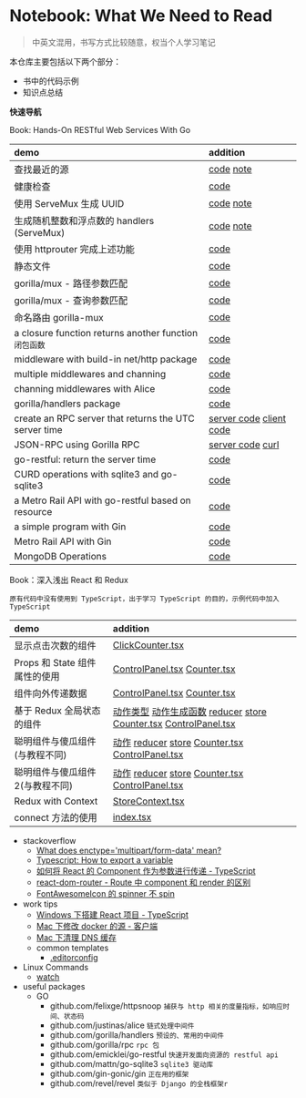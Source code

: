 Notebook: What We Need to Read
=========

> 中英文混用，书写方式比较随意，权当个人学习笔记

本仓库主要包括以下两个部分：

* 书中的代码示例
* 知识点总结

**快速导航**

Book: Hands-On RESTful Web Services With Go

|demo|addition|
|:---|:---|
|查找最近的源|[code](./Hands-On%20RESTFul%20Web%20Services%20with%20Go/finding%20the%20fastest%20mirror%20site%20from%20a%20list/main.go) [note](https://github.com/a2htray/notebook/issues/1)|
|健康检查|[code](./Hands-On%20RESTFul%20Web%20Services%20with%20Go/health%20check/main.go)|
|使用 ServeMux 生成 UUID|[code](./Hands-On%20RESTFul%20Web%20Services%20with%20Go) [note](https://github.com/a2htray/notebook/issues/2)|
|生成随机整数和浮点数的 handlers (ServeMux)|[code](./Hands-On%20RESTFul%20Web%20Services%20with%20Go/multiple%20handlers%20with%20in-build%20ServeMux%20to%20random%20int%20&%20float/main.go) [note](https://github.com/a2htray/notebook/issues/3)|
|使用 httprouter 完成上述功能|[code](./Hands-On%20RESTFul%20Web%20Services%20with%20Go/develop%20two%20apis%20with%20httprouter/main.go)|
|静态文件|[code](./Hands-On%20RESTFul%20Web%20Services%20with%20Go/static%20files/main.go)|
|gorilla/mux - 路径参数匹配|[code](./Hands-On%20RESTFul%20Web%20Services%20with%20Go/gorilla-mux%20-%20path-based%20matching/main.go)|
|gorilla/mux - 查询参数匹配|[code](./Hands-On%20RESTFul%20Web%20Services%20with%20Go/gorilla-mux%20-%20query-based%20matching/main.go)|
|命名路由 gorilla-mux|[code](./Hands-On%20RESTFul%20Web%20Services%20with%20Go/named%20route/main.go)|
|a closure function returns another function `闭包函数`|[code](./Hands-On%20RESTFul%20Web%20Services%20with%20Go/a%20closure%20function%20returns%20another%20function/main.go)|
|middleware with build-in net/http package|[code](./Hands-On%20RESTFul%20Web%20Services%20with%20Go/middleware%20with%20build-in%20net-http%20package/main.go)|
|multiple middlewares and channing|[code](./Hands-On%20RESTFul%20Web%20Services%20with%20Go/multiple%20middlewares%20and%20channing/main.go)|
|channing middlewares with Alice|[code](./Hands-On%20RESTFul%20Web%20Services%20with%20Go/channing%20middlewares%20with%20Alice/main.go)|
|gorilla/handlers package|[code](./Hands-On%20RESTFul%20Web%20Services%20with%20Go/gorilla-handlers%20package/main.go)|
|create an RPC server that returns the UTC server time|[server code](./Hands-On%20RESTFul%20Web%20Services%20with%20Go/create%20an%20RPC%20server%20that%20returns%20the%20UTC%20server%20time/server.go) [client code](./Hands-On%20RESTFul%20Web%20Services%20with%20Go/create%20an%20RPC%20server%20that%20returns%20the%20UTC%20server%20time/client.go)|
|JSON-RPC using Gorilla RPC|[server code](./Hands-On%20RESTFul%20Web%20Services%20with%20Go/JSON-RPC%20using%20Gorilla%20RPC/server.go) [curl](./Hands-On%20RESTFul%20Web%20Services%20with%20Go/JSON-RPC%20using%20Gorilla%20RPC/request.sh)|
|go-restful: return the server time|[code](./Hands-On%20RESTFul%20Web%20Services%20with%20Go/go-restful%20-%20return%20the%20server%20time/main.go)|
|CURD operations with sqlite3 and go-sqlite3|[code](./Hands-On%20RESTFul%20Web%20Services%20with%20Go/CURD%20operations%20with%20sqlite3%20and%20go-sqlite3/main.go)|
|a Metro Rail API with go-restful based on resource|[code](./Hands-On%20RESTFul%20Web%20Services%20with%20Go/a%20Metro%20Rail%20API%20with%20go-restful%20based%20on%20resource/main.go)|
|a simple program with Gin|[code](./Hands-On%20RESTFul%20Web%20Services%20with%20Go/a%20simple%20program%20with%20Gin/main.go)|
|Metro Rail API with Gin|[code](./Hands-On%20RESTFul%20Web%20Services%20with%20Go/Metro%20Rail%20API%20with%20Gin/main.go)|
|MongoDB Operations|[code](./Hands-On%20RESTFul%20Web%20Services%20with%20Go/MongoDB%20Operations/main.go)|

Book：深入浅出 React 和 Redux

`原有代码中没有使用到 TypeScript，出于学习 TypeScript 的目的，示例代码中加入 TypeScript`

|demo|addition|
|:---|:---|
|显示点击次数的组件|[ClickCounter.tsx](./深入浅出%20React%20和%20Redux/tutorial/src/components/ClickCounter.tsx)|
|Props 和 State 组件属性的使用|[ControlPanel.tsx](./深入浅出%20React%20和%20Redux/tutorial/src/components/ControlPanel/index.tsx) [Counter.tsx](深入浅出%20React%20和%20Redux/tutorial/src/components/ControlPanel/Counter.tsx)|
|组件向外传递数据|[ControlPanel.tsx](./深入浅出%20React%20和%20Redux/tutorial/src/components/ControlPanel2/index.tsx) [Counter.tsx](./深入浅出%20React%20和%20Redux/tutorial/src/components/ControlPanel2/Counter.tsx)|
|基于 Redux 全局状态的组件|[动作类型](./深入浅出%20React%20和%20Redux/tutorial/src/components/ReduxControlPanel/ActionTypes.ts) [动作生成函数](./深入浅出%20React%20和%20Redux/tutorial/src/components/ReduxControlPanel/actions.ts) [reducer](./深入浅出%20React%20和%20Redux/tutorial/src/components/ReduxControlPanel/reducer.ts) [store](./深入浅出%20React%20和%20Redux/tutorial/src/components/ReduxControlPanel/store.ts) [Counter.tsx](./深入浅出%20React%20和%20Redux/tutorial/src/components/ReduxControlPanel/Counter.tsx) [ControlPanel.tsx](./深入浅出%20React%20和%20Redux/tutorial/src/components/ReduxControlPanel/index.tsx)|
|聪明组件与傻瓜组件(与教程不同)|[动作](./深入浅出%20React%20和%20Redux/tutorial/src/components/ReduxControlPanel2/actions.ts) [reducer](./深入浅出%20React%20和%20Redux/tutorial/src/components/ReduxControlPanel2/reducer.ts) [store](./深入浅出%20React%20和%20Redux/tutorial/src/components/ReduxControlPanel2/store.ts) [Counter.tsx](./深入浅出%20React%20和%20Redux/tutorial/src/components/ReduxControlPanel2/Counter.tsx) [ControlPanel.tsx](./深入浅出%20React%20和%20Redux/tutorial/src/components/ReduxControlPanel2/index.tsx)|
|聪明组件与傻瓜组件2(与教程不同)|[动作](./深入浅出%20React%20和%20Redux/tutorial/src/components/ReduxControlPanel3/actions.ts) [reducer](./深入浅出%20React%20和%20Redux/tutorial/src/components/ReduxControlPanel3/reducer.ts) [store](./深入浅出%20React%20和%20Redux/tutorial/src/components/ReduxControlPanel3/store.ts) [Counter.tsx](./深入浅出%20React%20和%20Redux/tutorial/src/components/ReduxControlPanel3/Counter.tsx) [ControlPanel.tsx](./深入浅出%20React%20和%20Redux/tutorial/src/components/ReduxControlPanel3/index.tsx)|
|Redux with Context|[StoreContext.tsx](./深入浅出%20React%20和%20Redux/tutorial/src/components/ReduxWithContext/StoreContext.tsx)|
|connect 方法的使用|[index.tsx](./深入浅出%20React%20和%20Redux/tutorial/src/components/ReduxConnect/index.tsx)|

* stackoverflow
  * [What does enctype='multipart/form-data' mean?](./stackoverflow/form-enctype.md)
  * [Typescript: How to export a variable](./stackoverflow/ts-export-a-variable.md)
  * [如何将 React 的 Component 作为参数进行传递 - TypeScript](./stackoverflow/如何将%20React%20的%20Component%20作为参数进行传递%20-%20TypeScript.md)
  * [react-dom-router - Route 中 component 和 render 的区别](./stackoverflow/react-dom-router%20-%20Route%20中%20component%20和%20render%20的区别.md)
  * [FontAwesomeIcon 的 spinner 不 spin](./stackoverflow/Font%20awesome%20spinner%20not%20spinning.md)
* work tips
  * [Windows 下搭建 React 项目 - TypeScript](./work%20tips/Windows%20下搭建%20React%20项目%20-%20TypeScript.md)
  * [Mac 下修改 docker 的源 - 客户端](./work%20tips/Mac%20下修改%20docker%20的源%20-%20客户端.md)
  * [Mac 下清理 DNS 缓存](./work%20tips/Mac%20下清理%20DNS%20缓存.md)
  * common templates
    * [.editorconfig](./work%20tips/通用模板/.editorconfig)
* Linux Commands
  * [watch](./Linux%20Commands/watch.md)
* useful packages
  * GO
    * github.com/felixge/httpsnoop `捕获与 http 相关的度量指标，如响应时间、状态码`
    * github.com/justinas/alice `链式处理中间件`
    * github.com/gorilla/handlers `预设的、常用的中间件`
    * github.com/gorilla/rpc `rpc 包`
    * github.com/emicklei/go-restful `快速开发面向资源的 restful api`
    * github.com/mattn/go-sqlite3 `sqlite3 驱动库`
    * github.com/gin-gonic/gin `正在用的框架`
    * github.com/revel/revel `类似于 Django 的全栈框架r`